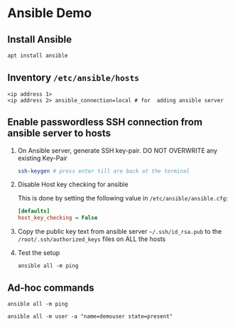 # Ansible Demo
## Install Ansible
   ```bash
   apt install ansible
   ```

## Inventory `/etc/ansible/hosts`
```
<ip address 1>
<ip address 2> ansible_connection=local # for  adding ansible server
```

## Enable passwordless SSH connection from ansible server to hosts
1. On Ansible server, generate SSH key-pair. DO NOT OVERWRITE any existing Key-Pair
   ```bash
   ssh-keygen # press enter till are back at the terminal
   ```
2. Disable Host key checking for ansible

   This is  done by setting the following value in `/etc/ansible/ansible.cfg`:

   ```cfg
   [defaults]
   host_key_checking = False
   ```

3. Copy the public key text from ansible server `~/.ssh/id_rsa.pub` to the `/root/.ssh/authorized_keys` files on ALL the hosts

4. Test the setup

   ```
   ansible all -m ping
   ```

## Ad-hoc commands

```ansible
ansible all -m ping

ansible all -m user -a "name=demouser state=present"

```

